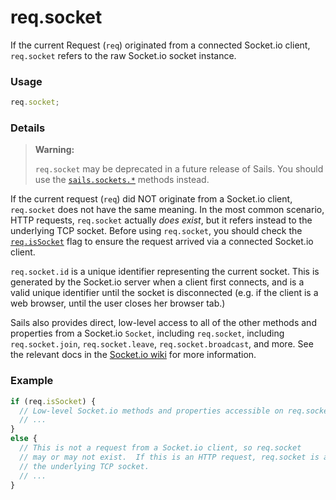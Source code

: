 # req.socket

If the current Request (`req`) originated from a connected Socket.io client, `req.socket` refers to the raw Socket.io socket instance.

### Usage

```js
req.socket;
```


### Details

> **Warning:**
> 
> `req.socket` may be deprecated in a future release of Sails.  You should use the [`sails.sockets.*`](./#!documentation/reference/Sockets) methods instead.

If the current request (`req`) did NOT originate from a Socket.io client, `req.socket` does not have the same meaning.  In the most common scenario, HTTP requests, `req.socket` actually _does exist_, but it refers instead to the underlying TCP socket. Before using `req.socket`, you should check the [`req.isSocket`]() flag to ensure the request arrived via a connected Socket.io client.

`req.socket.id` is a unique identifier representing the current socket.  This is generated by the Socket.io server when a client first connects, and is a valid unique identifier until the socket is disconnected (e.g. if the client is a web browser, until the user closes her browser tab.)

Sails also provides direct, low-level access to all of the other methods and properties from a Socket.io `Socket`, including `req.socket`, including `req.socket.join`, `req.socket.leave`, `req.socket.broadcast`, and more.  See the relevant docs in the [Socket.io wiki](https://github.com/LearnBoost/socket.io/wiki/Rooms) for more information.


### Example

```js
if (req.isSocket) {
  // Low-level Socket.io methods and properties accessible on req.socket.
  // ...
}
else {
  // This is not a request from a Socket.io client, so req.socket
  // may or may not exist.  If this is an HTTP request, req.socket is actually
  // the underlying TCP socket.
  // ...
}
```





<docmeta name="uniqueID" value="reqsocket572002">
<docmeta name="displayName" value="req.socket">

